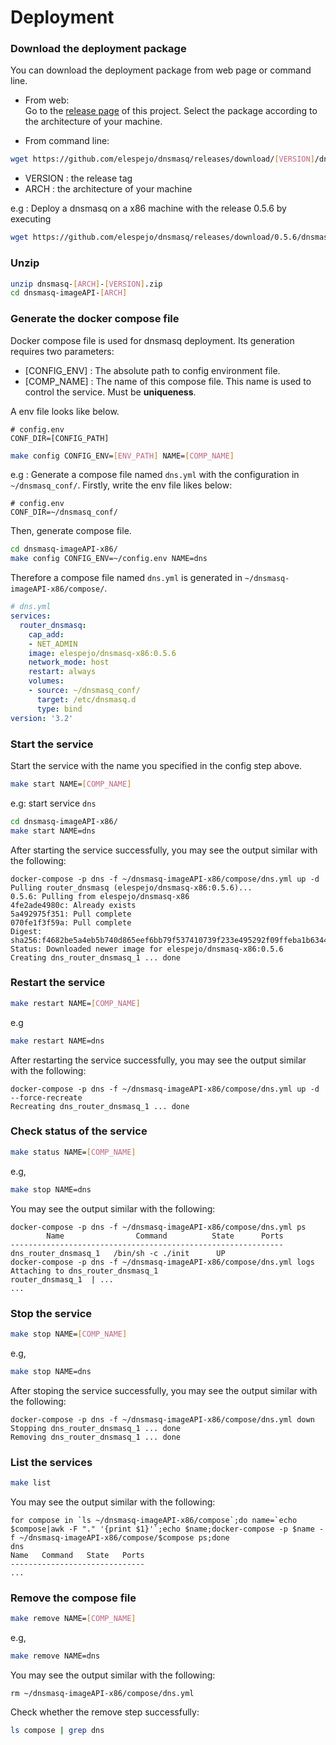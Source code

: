 # Deployment

### Download the deployment package
    
You can download the deployment package from web page or command line.

* From web:  
Go to the [release page](https://github.com/elespejo/dnsmasq/releases) of this project. Select the package according to the architecture of your machine.

* From command line:  
```bash
wget https://github.com/elespejo/dnsmasq/releases/download/[VERSION]/dnsmasq-[ARCH]-[VERSION].zip
```
  * VERSION : the release tag  
  * ARCH : the architecture of your machine 

  e.g : Deploy a dnsmasq on a x86 machine with the release 0.5.6 by executing
  ```bash
  wget https://github.com/elespejo/dnsmasq/releases/download/0.5.6/dnsmasq-x86-0.5.6.zip
  ```

### Unzip

```bash
unzip dnsmasq-[ARCH]-[VERSION].zip
cd dnsmasq-imageAPI-[ARCH]
```

### Generate the docker compose file

Docker compose file is used for dnsmasq deployment. Its generation requires two parameters:
* [CONFIG_ENV] : The absolute path to config environment file.   
* [COMP_NAME] : The name of this compose file. This name is used to control the service. Must be **uniqueness**.

A env file looks like below.
```
# config.env
CONF_DIR=[CONFIG_PATH]
```
```bash
make config CONFIG_ENV=[ENV_PATH] NAME=[COMP_NAME]
```

e.g : Generate a compose file named `dns.yml` with the configuration in `~/dnsmasq_conf/`.
Firstly, write the env file likes below:
```
# config.env
CONF_DIR=~/dnsmasq_conf/
```
Then, generate compose file. 
```bash
cd dnsmasq-imageAPI-x86/
make config CONFIG_ENV=~/config.env NAME=dns
```
Therefore a compose file named `dns.yml` is generated in `~/dnsmasq-imageAPI-x86/compose/`.
```yaml
# dns.yml
services:
  router_dnsmasq:
    cap_add:
    - NET_ADMIN
    image: elespejo/dnsmasq-x86:0.5.6
    network_mode: host
    restart: always
    volumes:
    - source: ~/dnsmasq_conf/
      target: /etc/dnsmasq.d
      type: bind
version: '3.2'
```

### Start the service
Start the service with the name you specified in the config step above.
```bash 
make start NAME=[COMP_NAME]
```
e.g: start service `dns`
```bash
cd dnsmasq-imageAPI-x86/
make start NAME=dns
```
After starting the service successfully, you may see the output similar with the following: 
```
docker-compose -p dns -f ~/dnsmasq-imageAPI-x86/compose/dns.yml up -d
Pulling router_dnsmasq (elespejo/dnsmasq-x86:0.5.6)...
0.5.6: Pulling from elespejo/dnsmasq-x86
4fe2ade4980c: Already exists
5a492975f351: Pull complete
070fe1f3f59a: Pull complete
Digest: sha256:f4682be5a4eb5b740d865eef6bb79f537410739f233e495292f09ffeba1b6344
Status: Downloaded newer image for elespejo/dnsmasq-x86:0.5.6
Creating dns_router_dnsmasq_1 ... done
```

### Restart the service
```bash
make restart NAME=[COMP_NAME]
```
e.g
```bash
make restart NAME=dns
```
After restarting the service successfully, you may see the output similar with the following:
```
docker-compose -p dns -f ~/dnsmasq-imageAPI-x86/compose/dns.yml up -d --force-recreate
Recreating dns_router_dnsmasq_1 ... done
```

### Check status of the service
```bash
make status NAME=[COMP_NAME]
```
e.g,
```bash
make stop NAME=dns
```
You may see the output similar with the following:
```
docker-compose -p dns -f ~/dnsmasq-imageAPI-x86/compose/dns.yml ps
        Name                Command          State      Ports
-------------------------------------------------------------
dns_router_dnsmasq_1   /bin/sh -c ./init      UP
docker-compose -p dns -f ~/dnsmasq-imageAPI-x86/compose/dns.yml logs
Attaching to dns_router_dnsmasq_1
router_dnsmasq_1  | ...
...
```

### Stop the service
```bash
make stop NAME=[COMP_NAME]
```
e.g,
```bash
make stop NAME=dns
```
After stoping the service successfully, you may see the output similar with the following:
```
docker-compose -p dns -f ~/dnsmasq-imageAPI-x86/compose/dns.yml down
Stopping dns_router_dnsmasq_1 ... done
Removing dns_router_dnsmasq_1 ... done
```

### List the services
```bash
make list
```
You may see the output similar with the following:
```
for compose in `ls ~/dnsmasq-imageAPI-x86/compose`;do name=`echo $compose|awk -F "." '{print $1}'`;echo $name;docker-compose -p $name -f ~/dnsmasq-imageAPI-x86/compose/$compose ps;done
dns
Name   Command   State   Ports
------------------------------
...
```

### Remove the compose file
```bash
make remove NAME=[COMP_NAME]
```
e.g,
```bash
make remove NAME=dns
```
You may see the output similar with the following:
```
rm ~/dnsmasq-imageAPI-x86/compose/dns.yml
```
Check whether the remove step successfully:
```bash
ls compose | grep dns
```

